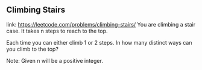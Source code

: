 ## Climbing Stairs 
link: <https://leetcode.com/problems/climbing-stairs/>
You are climbing a stair case. It takes n steps to reach to the top.

Each time you can either climb 1 or 2 steps. In how many distinct ways can you climb to the top?


Note: Given n will be a positive integer.
